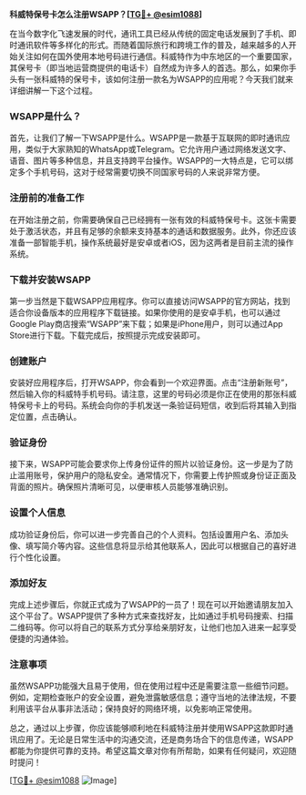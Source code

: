 **科威特保号卡怎么注册WSAPP？[[TG💪+ @esim1088](https://t.me/s/esim1088)]**

在当今数字化飞速发展的时代，通讯工具已经从传统的固定电话发展到了手机、即时通讯软件等多样化的形式。而随着国际旅行和跨境工作的普及，越来越多的人开始关注如何在国外使用本地号码进行通信。科威特作为中东地区的一个重要国家，其保号卡（即当地运营商提供的电话卡）自然成为许多人的首选。那么，如果你手头有一张科威特的保号卡，该如何注册一款名为WSAPP的应用呢？今天我们就来详细讲解一下这个过程。

### WSAPP是什么？

首先，让我们了解一下WSAPP是什么。WSAPP是一款基于互联网的即时通讯应用，类似于大家熟知的WhatsApp或Telegram。它允许用户通过网络发送文字、语音、图片等多种信息，并且支持跨平台操作。WSAPP的一大特点是，它可以绑定多个手机号码，这对于经常需要切换不同国家号码的人来说非常方便。

### 注册前的准备工作

在开始注册之前，你需要确保自己已经拥有一张有效的科威特保号卡。这张卡需要处于激活状态，并且有足够的余额来支持基本的通话和数据服务。此外，你还应该准备一部智能手机，操作系统最好是安卓或者iOS，因为这两者是目前主流的操作系统。

### 下载并安装WSAPP

第一步当然是下载WSAPP应用程序。你可以直接访问WSAPP的官方网站，找到适合你设备版本的应用程序下载链接。如果你使用的是安卓手机，也可以通过Google Play商店搜索“WSAPP”来下载；如果是iPhone用户，则可以通过App Store进行下载。下载完成后，按照提示完成安装即可。

### 创建账户

安装好应用程序后，打开WSAPP，你会看到一个欢迎界面。点击“注册新账号”，然后输入你的科威特手机号码。请注意，这里的号码必须是你正在使用的那张科威特保号卡上的号码。系统会向你的手机发送一条验证码短信，收到后将其输入到指定位置，点击确认。

### 验证身份

接下来，WSAPP可能会要求你上传身份证件的照片以验证身份。这一步是为了防止滥用账号，保护用户的隐私安全。通常情况下，你需要上传护照或身份证正面及背面的照片。确保照片清晰可见，以便审核人员能够准确识别。

### 设置个人信息

成功验证身份后，你可以进一步完善自己的个人资料。包括设置用户名、添加头像、填写简介等内容。这些信息将显示给其他联系人，因此可以根据自己的喜好进行个性化设置。

### 添加好友

完成上述步骤后，你就正式成为了WSAPP的一员了！现在可以开始邀请朋友加入这个平台了。WSAPP提供了多种方式来查找好友，比如通过手机号码搜索、扫描二维码等。你可以将自己的联系方式分享给亲朋好友，让他们也加入进来一起享受便捷的沟通体验。

### 注意事项

虽然WSAPP功能强大且易于使用，但在使用过程中还是需要注意一些细节问题。例如，定期检查账户的安全设置，避免泄露敏感信息；遵守当地的法律法规，不要利用该平台从事非法活动；保持良好的网络环境，以免影响正常使用。

总之，通过以上步骤，你应该能够顺利地在科威特注册并使用WSAPP这款即时通讯应用了。无论是日常生活中的沟通交流，还是商务场合下的信息传递，WSAPP都能为你提供可靠的支持。希望这篇文章对你有所帮助，如果有任何疑问，欢迎随时提问！

[[TG💪+ @esim1088](https://t.me/s/esim1088) ![Image](https://i.postimg.cc/4NQfJmqS/Snipaste-2025-05-13-00-14-12.png)]